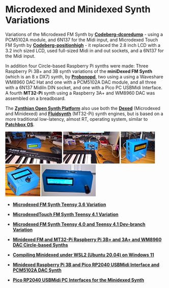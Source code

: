# Microdexed and Minidexed Synth Variations

Variations of the Microdexed FM Synth by [**Codeberg-dcoredump**](https://codeberg.org/dcoredump/MicroDexed) - using a PCM5102A module, and 6N137 for the Midi input, and Microdexed Touch FM Synth by [**Codeberg-positionhigh**](https://codeberg.org/positionhigh/MicroDexed-touch) - it replaced the 2.8 inch LCD with a 3.2 inch sized LCD, used full-sized Midi in and out sockets, and a 6N137 for the Midi input.

In addition four Circle-based Raspberry Pi synths were made: Three Raspberry Pi 3B+ and 3B synth variations of the **miniDexed FM Synth** (which is an 8 x DX7) synth, by [**Probonopd**](https://github.com/probonopd/MiniDexed), two using a using a Waveshare WM8960 DAC Hat and one with a PCM5102A DAC module, and all three with a 6N137 MidiIn DIN socket, and one with a Pico PC USBMidi Interface. A fourth **MT32-Pi** synth using a Raspberry 3A+ and WM8960 DAC was assembled on a breadboard.

The [**Zynthian Open Synth Platform**](https://zynthian.org/) also use both the [**Dexed**](https://zynthian.org/engines/_engine-list/engine-dexed) (Microdexed and Minidexed) and [**Fluidsynth**](https://zynthian.org/engines/_engine-list/engine-fluidsynth) (MT32-Pi) synth engines, but is based on a more traditional low-latency, almost RT, operating system, similar to [**Patchbox OS**](https://blokas.io/patchbox-os/).
 
<p align="left">
<img src="images/md1.jpg" height="100" /> 
<img src="images/mdt1.jpg" height="100" /> 
<img src="images/minidexedv2e.jpg" height="100" />  
<img src="images/minid12.jpg" height="100" />  
<img src="images/minidexedpicopi2.png" height="100" />    
</p>

* [**Microdexed FM Synth Teensy 3.6 Variation**](Microdexed1)

* [**MicrodexedTouch FM Synth Teensy 4.1 Variation**](Microdexed2)

* [**Microdexed FM Synth Teensy 4.0 and Teensy 4.1 Dev-branch Variation**](Microdexed3)

* [**Minidexed FM and MT32-Pi Raspberry Pi 3B+ and 3A+ and WM8960 DAC Circle-based Synths**](Minidexed1)

* [**Compiling Minidexed under WSL2 (Ubuntu 20.04) on Windows 11**](https://github.com/TobiasVanDyk/Microdexed-Synth-Variations/tree/main/Minidexed1/Minidexed-compile-WSL2-Win11)

* [**Minidexed Raspberry Pi 3B and Pico RP2040 USBMidi Interface and PCM5102A DAC Synth**](Minidexed2)

* [**Pico RP2040 USBMidi PC Interfaces for the Minidexed Synth**](PicoUSBMidi-PCInterface)
